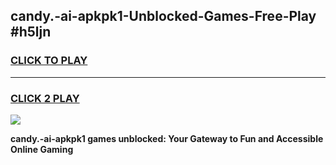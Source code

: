 
## candy.-ai-apkpk1-Unblocked-Games-Free-Play #h5ljn
<h3>
<a href="https://us.freeplayer.one?title=candy.-ai-apkpk1&ref=9M">CLICK TO PLAY</a></h3>
<hr>

<h3>
<a href="https://us.freeplayer.one?title=candy.-ai-apkpk1&ref=9M">CLICK 2 PLAY</a>
  
</h3>

<a href="https://us.freeplayer.one?title=candy.-ai-apkpk1&ref=9M"><img src="https://clearcache.store/games.png"></a>


**candy.-ai-apkpk1 games unblocked: Your Gateway to Fun and Accessible Online Gaming**
